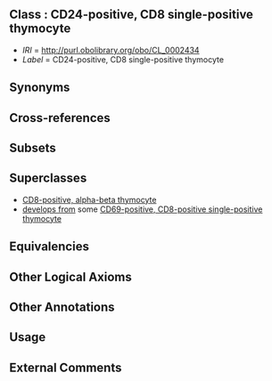 
## Class : CD24-positive, CD8 single-positive thymocyte

 * *IRI* = http://purl.obolibrary.org/obo/CL_0002434
 * *Label* = CD24-positive, CD8 single-positive thymocyte

## Synonyms


## Cross-references


## Subsets


## Superclasses

 * [CD8-positive, alpha-beta thymocyte](../../CL/11/CL_0000811.md)
 * [develops from](../../RO/02/RO_0002202.md) some [CD69-positive, CD8-positive single-positive thymocyte](../../CL/35/CL_0002435.md)

## Equivalencies


## Other Logical Axioms


## Other Annotations


## Usage


## External Comments

